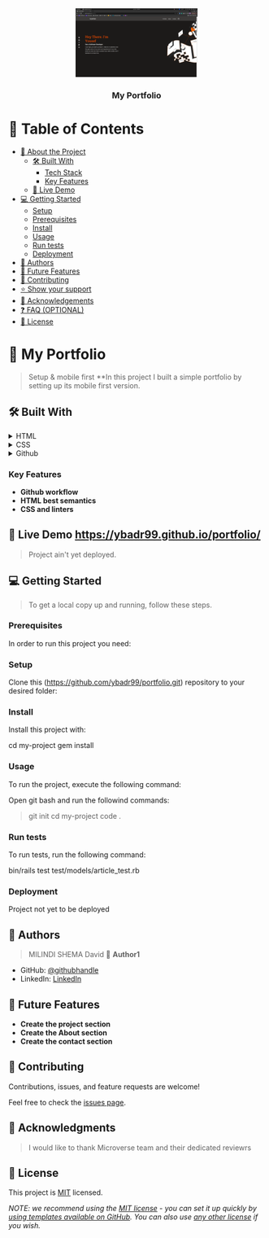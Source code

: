 <div align="center">
  <!-- You are encouraged to replace this logo with your own! Otherwise you can also remove it. -->
  <img src="./images/portfolio_screen.png" alt="portfolio" width="240"  height="auto" />
  <br/>

  <h3><b>My Portfolio</b></h3>

</div>

<!-- TABLE OF CONTENTS -->

# 📗 Table of Contents

- [📖 About the Project](#about-project)
  - [🛠 Built With](#built-with)
    - [Tech Stack](#tech-stack)
    - [Key Features](#key-features)
  - [🚀 Live Demo](#live-demo)
- [💻 Getting Started](#getting-started)
  - [Setup](#setup)
  - [Prerequisites](#prerequisites)
  - [Install](#install)
  - [Usage](#usage)
  - [Run tests](#run-tests)
  - [Deployment](#triangular_flag_on_post-deployment)
- [👥 Authors](#authors)
- [🔭 Future Features](#future-features)
- [🤝 Contributing](#contributing)
- [⭐️ Show your support](#support)
- [🙏 Acknowledgements](#acknowledgements)
- [❓ FAQ (OPTIONAL)](#faq)
- [📝 License](#license)

<!-- PROJECT DESCRIPTION -->

# 📖 My Portfolio <a name="about-project"></a>

> Setup & mobile first
> \*\*In this project I built a simple portfolio by setting up its mobile first version.

## 🛠 Built With <a name="built-with"></a>

<details>
  <summary>HTML</summary>
</details>

<details>
  <summary>CSS</summary>
</details>

<details>
  <summary>Github</summary>
</details>

<!-- Features -->

### Key Features <a name="key-features"></a>

- **Github workflow**
- **HTML best semantics**
- **CSS and linters**

<!-- LIVE DEMO -->

## 🚀 Live Demo <a name="live-demo">https://ybadr99.github.io/portfolio/</a>

> Project ain't yet deployed.

<!-- GETTING STARTED -->

## 💻 Getting Started <a name="getting-started"></a>

> To get a local copy up and running, follow these steps.

### Prerequisites

In order to run this project you need:

<!--
Example command:
```sh
 gem install rails
```
 -->

### Setup

Clone this (https://github.com/ybadr99/portfolio.git) repository to your desired folder:

<!--
Example commands:
```sh
  cd my-folder
  git clone git@github.com:myaccount/my-project.git
```
--->

### Install

Install this project with:

cd my-project
gem install

### Usage

To run the project, execute the following command:

Open git bash and run the followind commands:

> git init
> cd my-project
> code .

### Run tests

To run tests, run the following command:

bin/rails test test/models/article_test.rb

### Deployment

Project not yet to be deployed

<!-- AUTHORS -->

## 👥 Authors <a name="authors"></a>

> MILINDI SHEMA David
> 👤 **Author1**

- GitHub: [@githubhandle](https://github.com/ybadr99)
- LinkedIn: [LinkedIn](https://www.linkedin.com/in/yousef-mohamed-badr/)

<!-- FUTURE FEATURES -->

## 🔭 Future Features <a name="future-features"></a>

- **Create the project section**
- **Create the About section**
- **Create the contact section**

<!-- CONTRIBUTING -->

## 🤝 Contributing <a name="contributing"></a>

Contributions, issues, and feature requests are welcome!

Feel free to check the [issues page](https://github.com/ybadr99/portfolio/issues).

<!-- SUPPORT -->

<!-- ACKNOWLEDGEMENTS -->

## 🙏 Acknowledgments <a name="acknowledgements"></a>

> I would like to thank Microverse team and their dedicated reviewrs

<!-- LICENSE -->

## 📝 License <a name="license"></a>

This project is [MIT](./ybadr.md) licensed.

_NOTE: we recommend using the [MIT license](https://choosealicense.com/licenses/mit/) - you can set it up quickly by [using templates available on GitHub](https://docs.github.com/en/communities/setting-up-your-project-for-healthy-contributions/adding-a-license-to-a-repository). You can also use [any other license](https://choosealicense.com/licenses/) if you wish._
